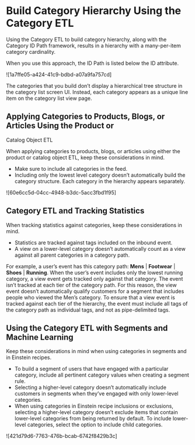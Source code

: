 

# Build Category Hierarchy Using the Category ETL

Using the Category ETL to build category hierarchy, along with the Category ID
Path framework, results in a hierarchy with a many-per-item category
cardinality.

When you use this approach, the ID Path is listed below the ID attribute.

![1a7ffe05-a424-41c9-bdbd-a07a9fa757cd]

The categories that you build don’t display a hierarchical tree structure in
the category list screen UI. Instead, each category appears as a unique line
item on the category list view page.

## Applying Categories to Products, Blogs, or Articles Using the Product or
Catalog Object ETL

When applying categories to products, blogs, or articles using either the
product or catalog object ETL, keep these considerations in mind.

  * Make sure to include all categories in the feed.
  * Including only the lowest level category doesn’t automatically build the category structure. Each category in the hierarchy appears separately.

![60e6cc5d-04cc-4948-b3dc-5acc3fbd1f95]

## Category ETL and Tracking Statistics

When tracking statistics against categories, keep these considerations in
mind.

  * Statistics are tracked against tags included on the inbound event.
  * A view on a lower-level category doesn’t automatically count as a view against all parent categories in a category path.

For example, a user’s event has this category path: **Mens** | **Footwear** | **Shoes** | **Running**. When the user’s event includes only the lowest running category, a view event gets tracked only against that category. The event isn’t tracked at each tier of the category path. For this reason, the view event doesn’t automatically qualify customers for a segment that includes people who viewed the Men’s category. To ensure that a view event is tracked against each tier of the hierarchy, the event must include all tags of the category path as individual tags, and not as pipe-delimited tags.

## Using the Category ETL with Segments and Machine Learning

Keep these considerations in mind when using categories in segments and in
Einstein recipes.

  * To build a segment of users that have engaged with a particular category, include all pertinent category values when creating a segment rule.
  * Selecting a higher-level category doesn’t automatically include customers in segments when they’ve engaged with only lower-level categories.
  * When using categories in Einstein recipe inclusions or exclusions, selecting a higher-level category doesn’t exclude items that contain lower-level categories from being returned by default. To include lower-level categories, select the option to include child categories. 

![421d79d6-7763-476b-bcab-6742f8429b3c]

